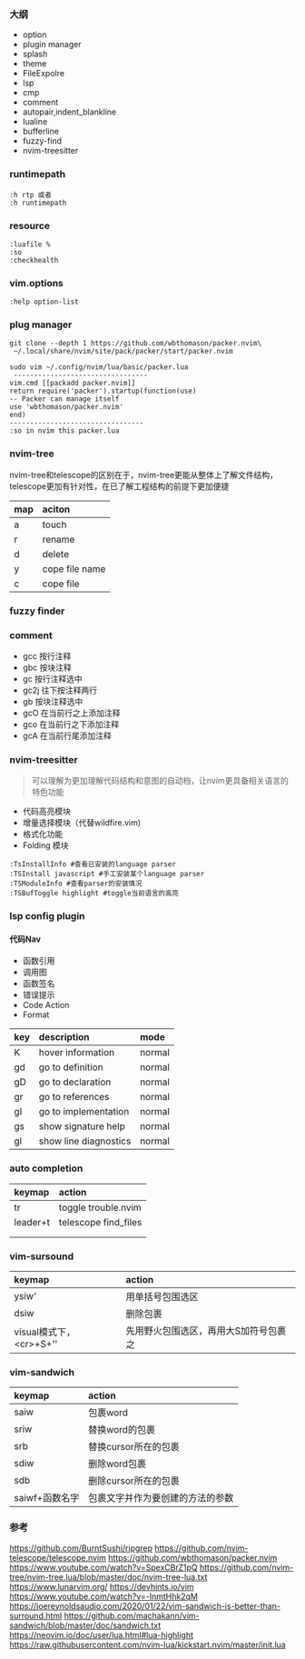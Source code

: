 ### 大纲
- option
- plugin manager
- splash
- theme
- FileExpolre
- lsp
- cmp
- comment
- autopair,indent_blankline
- lualine
- bufferline
- fuzzy-find
- nvim-treesitter

###  runtimepath

```shell
:h rtp 或者
:h runtimepath
```

### resource 
```shell
:luafile %
:so
:checkhealth
```
### vim.options
```shell
:help option-list
```
### plug manager
 
```shell
git clone --depth 1 https://github.com/wbthomason/packer.nvim\
 ~/.local/share/nvim/site/pack/packer/start/packer.nvim
 
sudo vim ~/.config/nvim/lua/basic/packer.lua
 ---------------------------------
vim.cmd [[packadd packer.nvim]]
return require('packer').startup(function(use)
-- Packer can manage itself
use 'wbthomason/packer.nvim'
end)
---------------------------------
:so in nvim this packer.lua

```

### nvim-tree
nvim-tree和telescope的区别在于，nvim-tree更能从整体上了解文件结构，telescope更加有针对性，在已了解工程结构的前提下更加便捷

|  map  |     aciton         |
|:----- |:-----              |
|   a   |     touch          |
|   r   |     rename         |
|   d   |     delete         |
|   y   |     cope file name |
|   c   |     cope file      |


### fuzzy finder

### comment
- gcc 按行注释
- gbc 按块注释
- gc  按行注释选中
- gc2j 往下按注释两行
- gb  按块注释选中
- gcO 在当前行之上添加注释
- gco 在当前行之下添加注释
- gcA 在当前行尾添加注释
### nvim-treesitter
>可以理解为更加理解代码结构和意图的自动档，让nvim更具备相关语言的特色功能

-   代码高亮模块
-   增量选择模块（代替wildfire.vim)
-   格式化功能
-   Folding 模块

```shell
:TsInstallInfo #查看已安装的language parser
:TSInstall javascript #手工安装某个language parser
:TSModuleInfo #查看parser的安装情况
:TSBufToggle highlight #toggle当前语言的高亮
```

### lsp config plugin
#### 代码Nav
-  函数引用
-  调用图
-  函数签名
-  错误提示
-  Code Action
-  Format

| key | description | mode
|:----- |:-----     |:-----    |
| K | hover information	|normal
| gd | go to definition | normal
| gD	| go to declaration |	normal
| gr |  go to references	|normal
| gI | go to implementation | normal
| gs	| show signature help | 	normal
| gl | show line diagnostics |	normal

### auto completion
|   keymap   | action     |
|:-----|:-----|
|    tr  | toggle trouble.nvim     |
|    leader+t  |telescope find_files      |
|      |      |
|      |      |

### vim-sursound
|  keymap    |    action  |
|:-----|:-----|
| ysiw'     |  用单括号包围选区    |
| dsiw    | 删除包裹     |
| visual模式下，\<cr>+S+''     |先用野火包围选区，再用大S加符号包裹之 |

### vim-sandwich
| keymap   | action     |
|:-----|:-----|
|saiw      |    包裹word  |
|sriw      |    替换word的包裹  |
|srb      |    替换cursor所在的包裹  |
|sdiw      |    删除word包裹  |
|sdb      |    删除cursor所在的包裹  |
|saiwf+函数名字      |   包裹文字并作为要创建的方法的参数   |>


### 参考
 https://github.com/BurntSushi/ripgrep
 https://github.com/nvim-telescope/telescope.nvim
 https://github.com/wbthomason/packer.nvim
 https://www.youtube.com/watch?v=SpexCBrZ1pQ
 https://github.com/nvim-tree/nvim-tree.lua/blob/master/doc/nvim-tree-lua.txt
 https://www.lunarvim.org/
 https://devhints.io/vim
 https://www.youtube.com/watch?v=-InmtHhk2qM
 https://joereynoldsaudio.com/2020/01/22/vim-sandwich-is-better-than-surround.html
 https://github.com/machakann/vim-sandwich/blob/master/doc/sandwich.txt
 https://neovim.io/doc/user/lua.html#lua-highlight
 https://raw.githubusercontent.com/nvim-lua/kickstart.nvim/master/init.lua